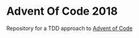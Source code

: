# Advent Of Code 2018
Repository for a TDD approach to [Advent of Code](https://www.adventofcode.com/2018)
